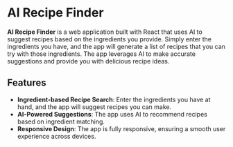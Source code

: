# AI Recipe Finder

**AI Recipe Finder** is a web application built with React that uses AI to suggest recipes based on the ingredients you provide. Simply enter the ingredients you have, and the app will generate a list of recipes that you can try with those ingredients. The app leverages AI to make accurate suggestions and provide you with delicious recipe ideas.

## Features

- **Ingredient-based Recipe Search**: Enter the ingredients you have at hand, and the app will suggest recipes you can make.
- **AI-Powered Suggestions**: The app uses AI to recommend recipes based on ingredient matching.
- **Responsive Design**: The app is fully responsive, ensuring a smooth user experience across devices.
